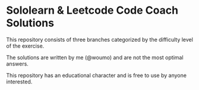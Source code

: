 # Sololearn & Leetcode Code Coach Solutions

This repository consists of three branches categorized by the difficulty level of the exercise.

The solutions are written by me (@woumo) and are not the most optimal answers.

This repository has an educational character and is free to use by anyone interested.
